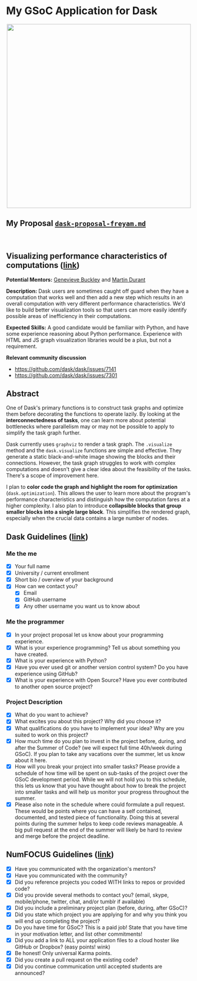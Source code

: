 # My GSoC Application for Dask

<p align="center">
  <img Dask width="500" height="500" src="https://docs.dask.org/en/latest/_images/dask_icon.svg">
</p>

## **My Proposal** [**`dask-proposal-freyam.md`**](https://github.com/freyam/dask-gsoc-application/blob/main/dask-proposal-freyam.md)

<br>

## Visualizing performance characteristics of computations ([link](https://github.com/dask/dask/wiki/GSOC-2021-Project-Ideas))

**Potential Mentors:** [Genevieve Buckley](https://github.com/GenevieveBuckley/) and [Martin Durant](https://github.com/martindurant)

**Description:** Dask users are sometimes caught off guard when they have a computation that works well and then add a new step which results in an overall computation with very different performance characteristics. We'd like to build better visualization tools so that users can more easily identify possible areas of inefficiency in their computations.

**Expected Skills:** A good candidate would be familiar with Python, and have some experience reasoning about Python performance. Experience with HTML and JS graph visualization libraries would be a plus, but not a requirement.

**Relevant community discussion**

* https://github.com/dask/dask/issues/7141
* https://github.com/dask/dask/issues/7301

## Abstract

One of Dask's primary functions is to construct task graphs and optimize them before decorating the functions to operate lazily. By looking at the **interconnectedness of tasks**, one can learn more about potential bottlenecks where parallelism may or may not be possible to apply to simplify the task graph further.

Dask currently uses `graphviz` to render a task graph. The `.visualize` method and the `dask.visualize` functions are simple and effective. They generate a static black-and-white image showing the blocks and their connections. However, the task graph struggles to work with complex computations and doesn't give a clear idea about the feasibility of the tasks. There's a scope of improvement here.

I plan to **color code the graph and highlight the room for optimization** (`dask.optimization`). This allows the user to learn more about the program's performance characteristics and distinguish how the computation fares at a higher complexity. I also plan to introduce **collapsible blocks that group smaller blocks into a single large block**. This simplifies the rendered graph, especially when the crucial data contains a large number of nodes.



## Dask Guidelines ([link](https://github.com/dask/dask/wiki/Google-Summer-of-Code-Student-Instructions))

### Me the me

- [x] Your full name
- [x] University / current enrollment
- [x] Short bio / overview of your background
- [x] How can we contact you?
  - [x] Email
  - [x] GitHub username
  - [x] Any other username you want us to know about

### Me the programmer

- [x] In your project proposal let us know about your programming experience.
- [x] What is your experience programming? Tell us about something you have created.
- [x] What is your experience with Python?
- [x] Have you ever used git or another version control system? Do you have experience using GitHub?
- [x] What is your experience with Open Source? Have you ever contributed to another open source project?

### Project Description

- [x] What do you want to achieve?
- [x] What excites you about this project? Why did you choose it?
- [x] What qualifications do you have to implement your idea? Why are you suited to work on this project?
- [x] How much time do you plan to invest in the project before, during, and after the Summer of Code? (we will expect full time 40h/week during GSoC). If you plan to take any vacations over the summer, let us know about it here.
- [x] How will you break your project into smaller tasks? Please provide a schedule of how time will be spent on sub-tasks of the project over the GSoC development period. While we will not hold you to this schedule, this lets us know that you have thought about how to break the project into smaller tasks and will help us monitor your progress throughout the summer.
- [x] Please also note in the schedule where could formulate a pull request. These would be points where you can have a self contained, documented, and tested piece of functionality. Doing this at several points during the summer helps to keep code reviews manageable. A big pull request at the end of the summer will likely be hard to review and merge before the project deadline.

## NumFOCUS Guidelines ([link](https://github.com/numfocus/gsoc/blob/master/CONTRIBUTING-students.md))

- [x] Have you communicated with the organization's mentors?
- [x] Have you communicated with the community?
- [x] Did you reference projects you coded WITH links to repos or provided code?
- [x] Did you provide several methods to contact you? (email, skype, mobile/phone, twitter, chat, and/or tumblr if available)
- [x] Did you include a preliminary project plan (before, during, after GSoC)?
- [x] Did you state which project you are applying for and why you think you will end up completing the project?
- [x] Do you have time for GSoC? This is a paid job! State that you have time in your motivation letter, and list other commitments!
- [x] Did you add a link to ALL your application files to a cloud hoster like GitHub or Dropbox? (easy points! wink)
- [x] Be honest! Only universal Karma points.
- [x] Did you create a pull request on the existing code?
- [x] Did you continue communication until accepted students are announced?
